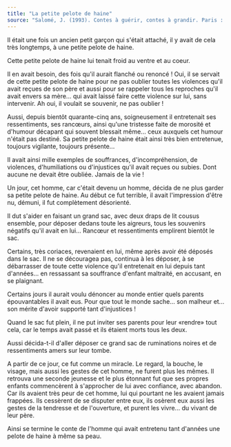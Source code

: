 ```yaml
---
title: "La petite pelote de haine"
source: "Salomé, J. (1993). Contes à guérir, contes à grandir. Paris : Albin Michel"
---
```

Il était une fois un ancien petit garçon qui s'était attaché, il y avait de cela très longtemps, à une petite pelote de haine.

Cette petite pelote de haine lui tenait froid au ventre et au coeur.

Il en avait besoin, des fois qu'il aurait flanché ou renoncé ! Oui, il se servait de cette petite pelote de haine pour ne pas oublier toutes les violences qu'il avait reçues de son père et aussi pour se rappeler tous les reproches qu'il avait envers sa mère... qui avait laissé faire cette violence sur lui, sans intervenir. Ah oui, il voulait se souvenir, ne pas oublier !

Aussi, depuis bientôt quarante-cinq ans, soigneusement il entretenait ses ressentiments, ses rancœurs, ainsi qu'une tristesse faite de morosité et d'humour décapant qui souvent blessait même... ceux auxquels cet humour n'était pas destiné. Sa petite pelote de haine était ainsi très bien entretenue, toujours vigilante, toujours présente...

Il avait ainsi mille exemples de souffrances, d'incompréhension, de violences, d'humiliations ou d'injustices qu'il avait reçues ou subies. Dont aucune ne devait être oubliée. Jamais de la vie !

Un jour, cet homme, car c'était devenu un homme, décida de ne plus garder sa petite pelote de haine. Au début ce fut terrible, il avait l'impression d'être nu, démuni, il fut complètement désorienté.

Il dut s'aider en faisant un grand sac, avec deux draps de lit cousus ensemble, pour déposer dedans toute les aigreurs, tous les souvenirs négatifs qu'il avait en lui... Rancœur et ressentiments emplirent bientôt le sac.

Certains, très coriaces, revenaient en lui, même après avoir été déposés dans le sac. Il ne se découragea pas, continua à les déposer, à se débarrasser de toute cette violence qu'il entretenait en lui depuis tant d'années... en ressassant sa souffrance d'enfant maltraité, en accusant, en se plaignant.

Certains jours il aurait voulu dénoncer au monde entier quels parents épouvantables il avait eus. Pour que tout le monde sache... son malheur et... son mérite d'avoir supporté tant d'injustices !

Quand le sac fut plein, il ne put inviter ses parents pour leur «rendre» tout cela, car le temps avait passé et ils étaient morts tous les deux.

Aussi décida-t-il d'aller déposer ce grand sac de ruminations noires et de ressentiments amers sur leur tombe.

A partir de ce jour, ce fut comme un miracle. Le regard, la bouche, le visage, mais aussi les gestes de cet homme, ne furent plus les mêmes. Il retrouva une seconde jeunesse et le plus étonnant fut que ses propres enfants commencèrent à s'approcher de lui avec confiance, avec abandon. Car ils avaient très peur de cet homme, lui qui pourtant ne les avaient jamais frappées. Ils cessèrent de se disputer entre eux, ils osèrent eux aussi les gestes de la tendresse et de l'ouverture, et purent les vivre... du vivant de leur père.

Ainsi se termine le conte de l'homme qui avait entretenu tant d'années une pelote de haine à même sa peau.

